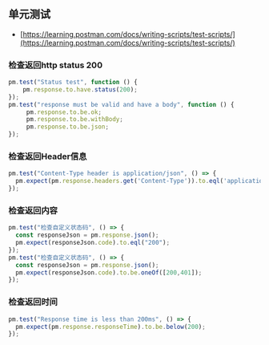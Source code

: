 ## 单元测试

- [https://learning.postman.com/docs/writing-scripts/test-scripts/](https://learning.postman.com/docs/writing-scripts/test-scripts/)

### 检查返回http status 200

```js
pm.test("Status test", function () {
    pm.response.to.have.status(200);
});
pm.test("response must be valid and have a body", function () {
     pm.response.to.be.ok;
     pm.response.to.be.withBody;
     pm.response.to.be.json;
});
```

### 检查返回Header信息

```js
pm.test("Content-Type header is application/json", () => {
  pm.expect(pm.response.headers.get('Content-Type')).to.eql('application/json');
});
```

### 检查返回内容

```js
pm.test("检查自定义状态码", () => {
  const responseJson = pm.response.json();
  pm.expect(responseJson.code).to.eql("200");
});
pm.test("检查自定义状态码", () => {
  const responseJson = pm.response.json();
  pm.expect(responseJson.code).to.be.oneOf([200,401]);
});
```

### 检查返回时间

```js
pm.test("Response time is less than 200ms", () => {
  pm.expect(pm.response.responseTime).to.be.below(200);
});
```

